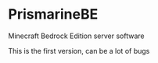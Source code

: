 # PrismarineBE
Minecraft Bedrock Edition server software

This is the first version, can be a lot of bugs
